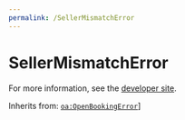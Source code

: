 ```yaml
---
permalink: /SellerMismatchError
---
```


# SellerMismatchError


For more information, see the [developer site](https://developer.openactive.io/data-model/types/sellermismatcherror).

Inherits from: [`oa:OpenBookingError`](https://openactive.io/OpenBookingError)]
